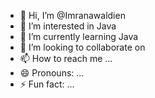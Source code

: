 - 👋 Hi, I’m @Imranawaldien
- 👀 I’m interested in Java
- 🌱 I’m currently learning Java
- 💞️ I’m looking to collaborate on 
- 📫 How to reach me ...
- 😄 Pronouns: ...
- ⚡ Fun fact: ...

<!---
Imranawaldien/Imranawaldien is a ✨ special ✨ repository because its `README.md` (this file) appears on your GitHub profile.
You can click the Preview link to take a look at your changes.
--->
